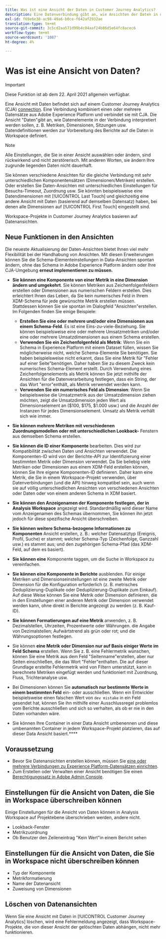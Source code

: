 ```yaml
---
title: Was ist eine Ansicht der Daten in Customer Journey Analytics?
description: Eine Datenverbindung gibt an, wie Ansichten der Daten in der CJA-Verbindung wie Metriken, Dimensionen, Sitzungen usw. interpretiert werden sollen.
exl-id: f69e6e38-ac98-49a6-b0ce-f642af2932ae
translation-type: tm+mt
source-git-commit: 3c5cd2aa571d99b4c04aaf24b86d5e64fc8acec6
workflow-type: tm+mt
source-wordcount: '1087'
ht-degree: 4%

---
```


# Was ist eine Ansicht von Daten?

>[!IMPORTANT]
>
>Diese Funktion ist ab dem 22. April 2021 allgemein verfügbar.

Eine Ansicht mit Daten befindet sich auf einem Customer Journey Analytics (CJA) [connection](/help/connections/create-connection.md). Eine Verbindung kombiniert einen oder mehrere Datensätze aus Adobe Experience Platform und verbindet sie mit CJA. Die Ansicht &quot;Daten&quot;gibt an, wie Datenelemente in der Verbindung interpretiert werden sollen, z. B. Metriken, Dimensionen, Sitzungen usw. Datendefinitionen werden zur Vorbereitung des Berichte auf die Daten in Workspace definiert.

>[!NOTE]
>
>Alle Einstellungen, die Sie in einer Ansicht auswählen oder ändern, sind rückwirkend und nicht zerstörerisch. Mit anderen Worten, sie ändern Ihre zugrunde liegenden Daten nicht dauerhaft.

Sie können verschiedene Ansichten für die gleiche Verbindung mit sehr unterschiedlichen Komponentensätzen (Dimensionen/Metriken) erstellen. Oder erstellen Sie Daten-Ansichten mit unterschiedlichen Einstellungen für Besuchs-Timeout, Zuordnung usw. Sie könnten beispielsweise eine Datendimensionen mit [!UICONTROL Last Touch] und gleichzeitig eine andere Ansicht mit Daten (basierend auf demselben Datensatz) haben, bei denen alle Dimensionen auf [!UICONTROL First Touch] eingestellt sind.

Workspace-Projekte in Customer Journey Analytics basieren auf Datenansichten.

## Neue Funktionen in den Ansichten

Die neueste Aktualisierung der Daten-Ansichten bietet Ihnen viel mehr Flexibilität bei der Handhabung von Ansichten. Mit diesen Erweiterungen können Sie die Schema-Elementeinstellungen in Data-Ansichten spontan ändern, ohne das Schema in Adobe Experience Platform ändern oder Ihre CJA-Umgebung **erneut implementieren zu müssen.**

* **Sie können eine Komponente von einer Metrik in eine Dimension ändern und umgekehrt**. Sie können Metriken aus Zeichenfolgenfeldern erstellen oder Dimensionen aus numerischen Feldern erstellen. Dies erleichtert Ihnen das Leben, da Sie kein numerisches Feld in Ihrem XDM-Schema für jede gewünschte Metrik erstellen müssen. Stattdessen können Sie sie spontan im Dialogfeld &quot;Ansichten&quot;erstellen. Im Folgenden finden Sie einige Beispiele:
   * **Erstellen Sie eine oder mehrere und/oder eine Dimensionen aus einem Schema-Feld**. Es ist eine Eins-zu-viele-Beziehung. Sie können beispielsweise eine oder mehrere Umsatzmetriken und/oder eine oder mehrere Umsatzdimensionen aus einem Schema erstellen.
   * **Verwenden Sie ein Zeichenfolgenfeld als Metrik**: Wenn Sie ein Schema in Experience Platform mit einem Dataset füllen, wissen Sie möglicherweise nicht, welche Schema-Elemente Sie benötigen. Sie haben beispielsweise nicht erkannt, dass Sie eine Metrik für &quot;Fehler auf einer Seite&quot;benötigen. Daher haben Sie zu diesem Zweck kein numerisches Schema-Element erstellt. Durch Verwendung eines Zeichenfolgenelements als Metrik können Sie jetzt mithilfe der Ansichten für die Datenverarbeitung festlegen, dass ein String, der das Wort &quot;error&quot;enthält, als Metrik verwendet werden kann.
   * **Verwenden Sie ein numerisches Feld als Dimension**: Wenn Sie beispielsweise die Umsatzmetrik aus der Umsatzdimension ziehen möchten, zeigt die Umsatzdimension jeden Wert als Dimensionselement an ($100, $175, $1.000 usw.) und die Anzahl der Instanzen für jedes Dimensionselement. Umsatz als Metrik verhält sich wie immer.

* **Sie können mehrere Metriken mit verschiedenen Zuordnungsmodellen oder mit unterschiedlichen Lookback-** Fenstern aus demselben Schema erstellen.

* **Sie können die ID einer Komponente**  bearbeiten. Dies wird zur Kompatibilität zwischen Daten und Ansichten verwendet. Die Komponenten-ID wird von der Berichte-API zur Identifizierung einer bestimmten Metrik oder Dimension verwendet. Da Sie beliebig viele Metriken oder Dimensionen aus einem XDM-Feld erstellen können, können Sie Ihre eigene Komponenten-ID definieren. Daher kann eine Metrik, die Sie in einem Workspace-Projekt verwenden, über Datenverbindungen (und die API) hinweg kompatibel sein, auch wenn sie auf völlig unterschiedlichen Ansichten von verschiedenen Ansichten oder Daten oder von einem anderen Schema in XDM basiert.

* **Sie können den Anzeigenamen der Komponente festlegen, der in Analysis Workspace** angezeigt wird. Standardmäßig wird dieser Name vom Anzeigenamen des Schemas übernommen, Sie können ihn jetzt jedoch für diese spezifische Ansicht überschreiben.

* **Sie können weitere Schema-bezogene Informationen zu Komponenten**  Ansicht erstellen, z. B.: welcher Datensatztyp (Ereignis, Profil, Suche) er stammt; welcher Schema-Typ (Zeichenfolge, Ganzzahl usw.) es stammt aus; und den zugehörigen Schema-Pfad (das XDM-Feld, auf dem es basiert).

* **Sie können eine** Komponente taggen, um die Suche in Workspace zu vereinfachen.

* **Sie können eine Komponente in Berichte** ausblenden. Für einige Metriken und Dimensionseinstellungen ist eine zweite Metrik oder Dimension für die Konfiguration erforderlich (z. B. metrisches Deduplizierung-Duplikate oder Deduplizierung-Duplikate zum Einkauf). Auf diese Weise können Sie eine Metrik oder Dimension definieren, die in den Einstellungen einer anderen Metrik oder Dimension verwendet werden kann, ohne direkt in Berichte angezeigt zu werden (z. B. Kauf-ID).

* **Sie können Formatierungen auf eine Metrik** anwenden, z. B. Dezimalstellen, Uhrzeiten, Prozentwerte oder Währungen. die Angabe von Dezimalstellen; Aufwärtstrend als grün oder rot; und die Währungsoptionen festlegen.

* Sie können **eine Metrik oder Dimension nur auf Basis einiger Werte im Feld Schema** erstellen. Wenn Sie z. B. eine Fehlermetrik wünschen, können Sie eine Metrik aus dem Feld &quot;Seitenname&quot;erstellen, aber nur Seiten einschließen, die das Wort &quot;Fehler&quot;enthalten. Die auf dieser Grundlage erstellte Fehlermetrik wird von Filtern unterstützt, kann in berechnete Metriken eingefügt werden und funktioniert mit Zuordnung, Fluss, Trichteranalyse usw.

* Bei Dimensionen können Sie **automatisch nur bestimmte Werte in einem bestimmten Feld** ein- oder ausschließen. Wenn ein Entwickler beispielsweise einen falschen Wert von `dev mistake` in ein Feld gesendet hat, können Sie ihn mithilfe einer Ausschlussregel problemlos vom Berichte ausschließen und sich so verhalten, als ob er nie in den Daten vorhanden wäre.

* Sie können Ihre Container in einer Data Ansicht umbenennen und diese umbenannten Container in jedem Workspace-Projekt platzieren, das auf dieser Data Ansicht basiert.****

## Voraussetzung

* Bevor Sie Datenansichten erstellen können, müssen Sie [eine oder mehrere Verbindungen zu Experience Platform-Datensätzen einrichten](/help/connections/create-connection.md).
* Zum Erstellen oder Verwalten einer Ansicht benötigen Sie einen [Berechtigungssatz in Adobe Admin Console](https://experienceleague.adobe.com/docs/analytics-platform/using/cja-overview/cja-overview.html?lang=de-DE#admin-access-permissions).

## Einstellungen für die Ansicht von Daten, die Sie in Workspace überschreiben können

Einige Einstellungen für die Ansicht von Daten können in Analysis Workspace auf Projektebene überschrieben werden, andere nicht.

* Lookback-Fenster
* Metrikzuordnung
* Ob Benutzer den Zeileneintrag &quot;Kein Wert&quot;in einem Bericht sehen

## Einstellungen für die Ansicht von Daten, die Sie in Workspace nicht überschreiben können

* Typ der Komponente
* Metrikformatierung
* Name der Datenansicht
* Zuweisung von Dimensionen

## Löschen von Datenansichten

Wenn Sie eine Ansicht mit Daten in [!UICONTROL Customer Journey Analytics] löschen, wird eine Fehlermeldung angezeigt, dass Workspace-Projekte, die von dieser Ansicht der gelöschten Daten abhängen, nicht mehr funktionieren.
